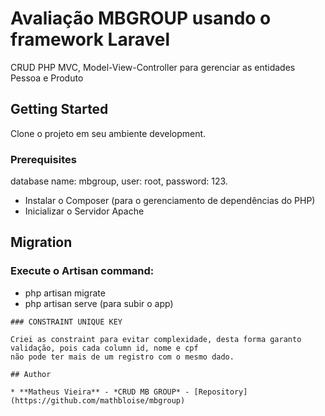 # Avaliação MBGROUP usando o framework Laravel

CRUD PHP MVC, Model-View-Controller para gerenciar as entidades Pessoa e Produto

## Getting Started

Clone o projeto em seu ambiente development.

### Prerequisites

database name: mbgroup, user: root, password: 123.

* Instalar o Composer (para o gerenciamento de dependências do PHP)
* Inicializar o Servidor Apache

## Migration

### Execute o Artisan command:

* php artisan migrate
* php artisan serve (para subir o app)

```
### CONSTRAINT UNIQUE KEY

Criei as constraint para evitar complexidade, desta forma garanto validação, pois cada column id, nome e cpf
não pode ter mais de um registro com o mesmo dado.

## Author

* **Matheus Vieira** - *CRUD MB GROUP* - [Repository](https://github.com/mathbloise/mbgroup)
